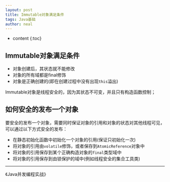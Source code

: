 ```yaml
---
layout: post
title: Immutable对象满足条件
tags: Java基础
author: neal
---
```

* content
{:toc}
## Immutable对象满足条件

* 对象创建后，其状态就不能修改
* 对象的所有域都是final修饰
* 对象是正确创建的(即在创建过程中没有出现`this`溢出)

Immutable对象是线程安全的，因为其状态不可变，并且只有构造函数控制；

## 如何安全的发布一个对象

要安全的发布一个对象，需要同时保证对象的引用和对象的状态对其他线程可见，
可以通过以下方式安全的发布：

* 在静态初始化函数中初始化一个对象的引用(保证只初始化一次)
* 将对象的引用由`volatile`修饰，或者保存到`AtomicReference`对象中
* 将对象的引用保存到某个正确构造对象的`final`类型域中
* 将对象的引用保存到由锁保护的域中(例如线程安全的集合工具类)
---
《Java并发编程实战》
